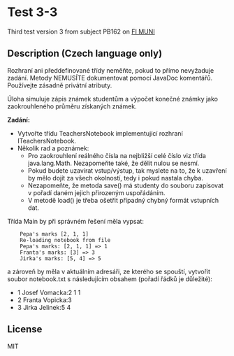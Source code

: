 # Test 3-3
Third test version 3 from subject PB162 on [FI MUNI](https://www.fi.muni.cz/)

## Description (Czech language only)
Rozhraní ani předdefinované třídy neměňte, pokud to přímo nevyžaduje zadání. Metody NEMUSÍTE dokumentovat pomocí JavaDoc komentářů. Používejte zásadně privátní atributy.

Úloha simuluje zápis známek studentům a výpočet konečné známky jako zaokrouhleného průměru získaných známek.

**Zadání:**

-   Vytvořte třídu TeachersNotebook implementující rozhraní ITeachersNotebook.
- Několik rad a poznámek:
    - Pro zaokrouhlení reálného čísla na nejbližší celé číslo viz třída java.lang.Math. Nezapomeňte také, že dělit nulou se nesmí.
    - Pokud budete uzavírat vstup/výstup, tak myslete na to, že k uzavření by mělo dojít za všech okolností, tedy i pokud nastala chyba.
    - Nezapomeňte, že metoda save() má studenty do souboru zapisovat v pořadí daném jejich přirozeným uspořádáním.
    - V metodě load() je třeba ošetřit případný chybný formát vstupních dat.


Třída Main by při správném řešení měla vypsat:

        Pepa's marks [2, 1, 1]
        Re-loading notebook from file
        Pepa's marks: [2, 1, 1] => 1
        Franta's marks: [3] => 3
        Jirka's marks: [5, 4] => 5

a zároveň by měla v aktuálním adresáři, ze kterého se spouští, vytvořit soubor notebook.txt s následujícím obsahem (pořadí řádků je důležité):
- 1 Josef Vomacka:2 1 1
- 2 Franta Vopicka:3
- 3 Jirka Jelinek:5 4

## License
MIT